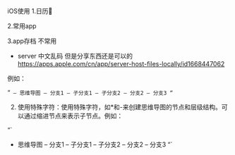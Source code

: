 iOS使用
1.日历📅

2.常用app

3.app存档 不常用
- server 中文乱码 但是分享东西还是可以的
	https://apps.apple.com/cn/app/server-host-files-locally/id1668447062





例如：

“`
– 思维导图
    – 分支1
        – 子分支1
        – 子分支2
    – 分支2
    – 分支3
“`

2. 使用特殊字符：使用特殊字符，如*和-来创建思维导图的节点和层级结构。可以通过缩进节点来表示子节点。例如：

   

“`
* 思维导图
    – 分支1
        – 子分支1
        – 子分支2
    – 分支2
    – 分支3
    “`